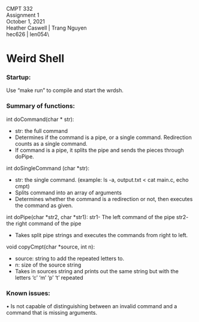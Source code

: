CMPT 332\
Assignment 1\
October 1, 2021\
Heather Caswell | Trang Nguyen\
hec626 | len054\

# Weird Shell

### Startup:
Use “make run” to compile and start the wrdsh.

### Summary of functions:

int doCommand(char * str):
- str: the full command
- Determines if the command is a pipe, or a single command. Redirection counts as a single command.
- If command is a pipe, it splits the pipe and sends the pieces through doPipe.
  
int doSingleCommand (char *str):
- str: the single command. (example: ls -a, output.txt < cat main.c, echo cmpt)
- Splits command into an array of arguments
- Determines whether the command is a redirection or not, then executes the command as given.

int doPipe(char *str2, char *str1): str1- The left command of the pipe str2- the right command of the pipe
- Takes split pipe strings and executes the commands from right to left.

void copyCmpt(char *source, int n):
- source: string to add the repeated letters to.
- n: size of the source string
- Takes in sources string and prints out the same string but with the letters ‘c’ ‘m’ ‘p’ ‘t’ repeated

### Known issues:
• Is not capable of distinguishing between an invalid command and a command that is missing arguments.
